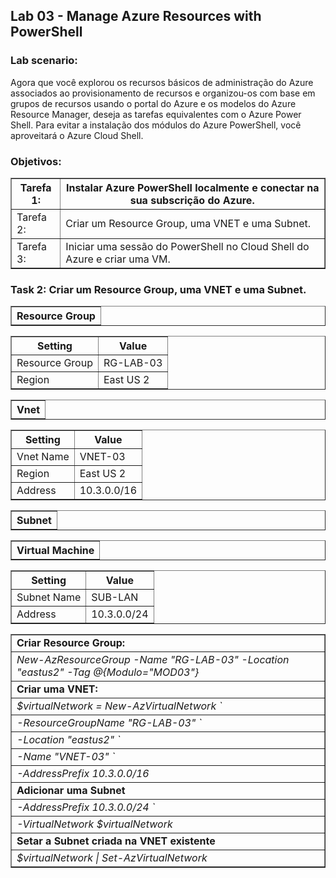 <h2>Lab 03 - Manage Azure Resources with PowerShell</h2> 

<h3>Lab scenario:</h3> 

Agora que você explorou os recursos básicos de administração do Azure associados ao provisionamento de recursos e organizou-os com base em grupos de recursos usando o portal do Azure e os modelos do Azure Resource Manager, deseja as tarefas equivalentes com o Azure Power Shell. Para evitar a instalação dos módulos do Azure PowerShell, você aproveitará o Azure Cloud Shell. 

<h3>Objetivos:</h3> 

<table border="1">    
  <tr>
    <th colspan="1">Tarefa 1:</th>  	              
    <th colspan="2">Instalar Azure PowerShell localmente e conectar na sua subscrição do Azure.</th>
  </tr>
<td>Tarefa 2:</td>
    <td>Criar um Resource Group, uma VNET e uma Subnet.</td>
  </tr>
  <tr>
    <td>Tarefa 3:</td>
    <td>Iniciar uma sessão do PowerShell no Cloud Shell do Azure e criar uma VM.</td>
  </tr>
 </table>
 
 <h3>Task 2:	Criar um Resource Group, uma VNET e uma Subnet.</h3>
 
 <table border="1">    
  <tr>
    <th colspan="1">Resource Group</th> 
</table>

<table border="1">    
  <tr>
    <th colspan="1">Setting</th>  	              
    <th colspan="2">Value</th>
  </tr>
<td>Resource Group</td>
    <td>RG-LAB-03</td>
  </tr>
  <tr>
    <td>Region </td>
    <td>East US 2</td>
  </tr>
 </table>
 
 <table border="1">    
  <tr>
    <th colspan="1">Vnet</th> 
</table>
 
 <table border="1">    
  <tr>
    <th colspan="1">Setting</th>  	              
    <th colspan="2">Value</th>
  </tr>
<td>Vnet Name</td>
    <td>VNET-03</td>
  </tr>
  <tr>
    <td>Region </td>
    <td>East US 2</td>
  </tr>
  <tr>
    <td>Address</td>
    <td>10.3.0.0/16</td>
  </tr>
 </table>
 
 <table border="1">    
  <tr>
    <th colspan="1">Subnet</th> 
</table>
 
 <table border="1">    
  <tr>
    <th colspan="1">Virtual Machine</th> 
</table>

<table border="1">    
  <tr>
    <th colspan="1">Setting</th>  	              
    <th colspan="2">Value</th>
  </tr>
<td>Subnet Name</td>
    <td>SUB-LAN</td>
  </tr>
  <tr>
    <td>Address</td>
    <td>10.3.0.0/24</td>
  </tr>
 </table>
 
 <table border="1">    
  <tr>
    <td><b>Criar Resource Group:</b></td>   
  </tr>
  <tr>
    <td><i>New-AzResourceGroup -Name "RG-LAB-03" -Location "eastus2" -Tag @{Modulo="MOD03"}</i></td>
  </tr>
  <tr>
       <td colspan="1"><b>Criar uma VNET:</b></td>   
  </tr>
  <tr>
    <td><i>$virtualNetwork = New-AzVirtualNetwork `<i></td>
  </tr>
   <tr>
    <td><i>-ResourceGroupName "RG-LAB-03" `<i></td>
  </tr>
  <tr>
    <td><i>-Location "eastus2" `<i></td>
  </tr>
  <tr>
    <td><i>-Name "VNET-03" `<i></td>
  </tr>
  <tr>
    <td><i>-AddressPrefix 10.3.0.0/16<i></td>
  </tr>
<tr>
  <td colspan="1"><b>Adicionar uma Subnet</b></td>   
  </tr>
  <tr>
    <td><i>-AddressPrefix 10.3.0.0/24 `</i></td>
  </tr>
  <tr>
    <td><i>-VirtualNetwork $virtualNetwork</i></td>
  </tr>  
<tr>
  <td colspan="1"><b>Setar a Subnet criada na VNET existente</b></td>   
  </tr>
  <tr>
    <td><i>$virtualNetwork | Set-AzVirtualNetwork</i></td>
  </tr>
</table>
